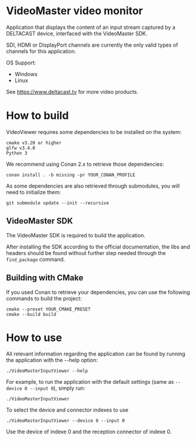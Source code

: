 # VideoMaster video monitor

Application that displays the content of an input stream captured by a DELTACAST device, interfaced with the VideoMaster SDK.

SDI, HDMI or DisplayPort channels are currently the only valid types of channels for this application.

OS Support:
- Windows
- Linux

See https://www.deltacast.tv for more video products.

# How to build

VideoViewer requires some dependencies to be installed on the system:

    cmake v3.20 or higher
    glfw v3.4.0
    Python 3

We recommend using Conan 2.x to retrieve those dependencies:

    conan install . -b missing -pr YOUR_CONAN_PROFILE

As some dependencies are also retrieved through submodules, you will need to initialize them:

    git submodule update --init --recursive

## VideoMaster SDK

The VideoMaster SDK is required to build the application.

After installing the SDK according to the official documentation, the libs and headers should be found without further step needed through the `find_package` command.

## Building with CMake

If you used Conan to retrieve your dependencies, you can use the following commands to build the project:

    cmake --preset YOUR_CMAKE_PRESET
    cmake --build build

# How to use

All relevant information regarding the application can be found by running the application with the --help option:

    ./VideoMasterInputViewer --help

For example, to run the application with the default settings (same as `--device 0 --input 0`), simply run:

    ./VideoMasterInputViewer

To select the device and connector indexes to use

    ./VideoMasterInputViewer --device 0 --input 0

Use the device of indexe 0 and the reception connector of indexe 0.